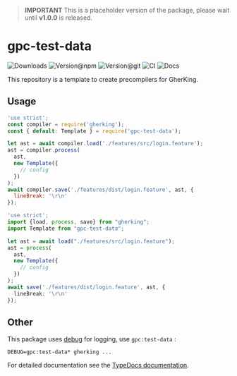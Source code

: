 > **IMPORTANT** This is a placeholder version of the package, please wait until **v1.0.0** is released.

# gpc-test-data

![Downloads](https://img.shields.io/npm/dw/gpc-test-data?style=flat-square) ![Version@npm](https://img.shields.io/npm/v/gpc-test-data?label=version%40npm&style=flat-square) ![Version@git](https://img.shields.io/github/package-json/v/gherking/gpc-test-data/master?label=version%40git&style=flat-square) ![CI](https://img.shields.io/github/workflow/status/gherking/gpc-test-data/CI/master?label=ci&style=flat-square) ![Docs](https://img.shields.io/github/workflow/status/gherking/gpc-test-data/Docs/master?label=docs&style=flat-square)

This repository is a template to create precompilers for GherKing.

## Usage

```javascript
'use strict';
const compiler = require('gherking');
const { default: Template } = require('gpc-test-data');

let ast = await compiler.load('./features/src/login.feature');
ast = compiler.process(
  ast,
  new Template({
    // config
  })
);
await compiler.save('./features/dist/login.feature', ast, {
  lineBreak: '\r\n'
});
```

```typescript
'use strict';
import {load, process, save} from "gherking";
import Template from "gpc-test-data";

let ast = await load("./features/src/login.feature");
ast = process(
  ast,
  new Template({
    // config
  })
);
await save('./features/dist/login.feature', ast, {
  lineBreak: '\r\n'
});
```

## Other

This package uses [debug](https://www.npmjs.com/package/debug) for logging, use `gpc:test-data` :

```shell
DEBUG=gpc:test-data* gherking ...
```

For detailed documentation see the [TypeDocs documentation](https://gherking.github.io/gpc-test-data/).